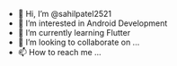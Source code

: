 - 👋 Hi, I’m @sahilpatel2521
- 👀 I’m interested in Android Development
- 🌱 I’m currently learning Flutter
- 💞️ I’m looking to collaborate on ...
- 📫 How to reach me ...

<!---
sahilpatel2521/sahilpatel2521 is a ✨ special ✨ repository because its `README.md` (this file) appears on your GitHub profile.
You can click the Preview link to take a look at your changes.
--->
